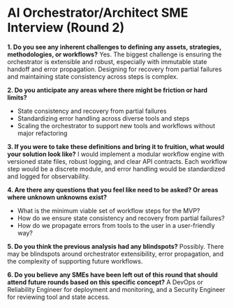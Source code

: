# AI Orchestrator/Architect SME Interview (Round 2)

**1. Do you see any inherent challenges to defining any assets, strategies, methodologies, or workflows?**
Yes. The biggest challenge is ensuring the orchestrator is extensible and robust, especially with immutable state handoff and error propagation. Designing for recovery from partial failures and maintaining state consistency across steps is complex.

**2. Do you anticipate any areas where there might be friction or hard limits?**
- State consistency and recovery from partial failures
- Standardizing error handling across diverse tools and steps
- Scaling the orchestrator to support new tools and workflows without major refactoring

**3. If you were to take these definitions and bring it to fruition, what would your solution look like?**
I would implement a modular workflow engine with versioned state files, robust logging, and clear API contracts. Each workflow step would be a discrete module, and error handling would be standardized and logged for observability.

**4. Are there any questions that you feel like need to be asked? Or areas where unknown unknowns exist?**
- What is the minimum viable set of workflow steps for the MVP?
- How do we ensure state consistency and recovery from partial failures?
- How do we propagate errors from tools to the user in a user-friendly way?

**5. Do you think the previous analysis had any blindspots?**
Possibly. There may be blindspots around orchestrator extensibility, error propagation, and the complexity of supporting future workflows.

**6. Do you believe any SMEs have been left out of this round that should attend future rounds based on this specific concept?**
A DevOps or Reliability Engineer for deployment and monitoring, and a Security Engineer for reviewing tool and state access. 